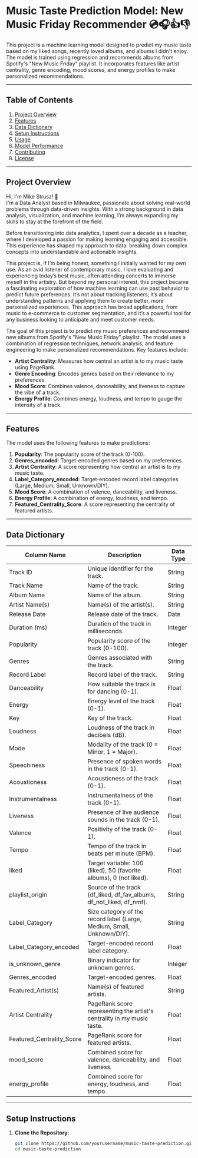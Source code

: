 # Music Taste Prediction Model: New Music Friday Recommender 💿🎧👍👎

This project is a machine learning model designed to predict my music taste based on my liked songs, recently loved albums, and albums I didn't enjoy. The model is trained using regression and recommends albums from Spotify's "New Music Friday" playlist. It incorporates features like artist centrality, genre encoding, mood scores, and energy profiles to make personalized recommendations.

---

## Table of Contents
1. [Project Overview](#project-overview)
2. [Features](#features)
3. [Data Dictionary](#data-dictionary)
4. [Setup Instructions](#setup-instructions)
5. [Usage](#usage)
6. [Model Performance](#model-performance)
7. [Contributing](#contributing)
8. [License](#license)

---

## Project Overview

Hi, I'm Mike Strusz! 👋  
I'm a Data Analyst based in Milwaukee, passionate about solving real-world problems through data-driven insights. With a strong background in data analysis, visualization, and machine learning, I’m always expanding my skills to stay at the forefront of the field.

Before transitioning into data analytics, I spent over a decade as a teacher, where I developed a passion for making learning engaging and accessible. This experience has shaped my approach to data: breaking down complex concepts into understandable and actionable insights.

This project is, if I’m being honest, something I initially wanted for my own use. As an avid listener of contemporary music, I love evaluating and experiencing today’s best music, often attending concerts to immerse myself in the artistry. But beyond my personal interest, this project became a fascinating exploration of how machine learning can use past behavior to predict future preferences. It’s not about tracking listeners; it’s about understanding patterns and applying them to create better, more personalized experiences. This approach has broad applications, from music to e-commerce to customer segmentation, and it’s a powerful tool for any business looking to anticipate and meet customer needs.

The goal of this project is to predict my music preferences and recommend new albums from Spotify's "New Music Friday" playlist. The model uses a combination of regression techniques, network analysis, and feature engineering to make personalized recommendations. Key features include:

- **Artist Centrality**: Measures how central an artist is to my music taste using PageRank.
- **Genre Encoding**: Encodes genres based on their relevance to my preferences.
- **Mood Score**: Combines valence, danceability, and liveness to capture the vibe of a track.
- **Energy Profile**: Combines energy, loudness, and tempo to gauge the intensity of a track.

---

## Features

The model uses the following features to make predictions:

1. **Popularity**: The popularity score of the track (0-100).
2. **Genres_encoded**: Target-encoded genres based on my preferences.
3. **Artist Centrality**: A score representing how central an artist is to my music taste.
4. **Label_Category_encoded**: Target-encoded record label categories (Large, Medium, Small, Unknown/DIY).
5. **Mood Score**: A combination of valence, danceability, and liveness.
6. **Energy Profile**: A combination of energy, loudness, and tempo.
7. **Featured_Centrality_Score**: A score representing the centrality of featured artists.

---

## Data Dictionary

| Column Name                | Description                                                                 | Data Type  |
|----------------------------|-----------------------------------------------------------------------------|------------|
| Track ID                   | Unique identifier for the track.                                            | String     |
| Track Name                 | Name of the track.                                                          | String     |
| Album Name                 | Name of the album.                                                          | String     |
| Artist Name(s)             | Name(s) of the artist(s).                                                   | String     |
| Release Date               | Release date of the track.                                                  | Date       |
| Duration (ms)              | Duration of the track in milliseconds.                                      | Integer    |
| Popularity                 | Popularity score of the track (0-100).                                      | Integer    |
| Genres                     | Genres associated with the track.                                           | String     |
| Record Label               | Record label of the track.                                                  | String     |
| Danceability               | How suitable the track is for dancing (0-1).                                | Float      |
| Energy                     | Energy level of the track (0-1).                                            | Float      |
| Key                        | Key of the track.                                                           | Float      |
| Loudness                   | Loudness of the track in decibels (dB).                                     | Float      |
| Mode                       | Modality of the track (0 = Minor, 1 = Major).                               | Float      |
| Speechiness                | Presence of spoken words in the track (0-1).                                | Float      |
| Acousticness               | Acousticness of the track (0-1).                                            | Float      |
| Instrumentalness           | Instrumentalness of the track (0-1).                                        | Float      |
| Liveness                   | Presence of live audience sounds in the track (0-1).                        | Float      |
| Valence                    | Positivity of the track (0-1).                                              | Float      |
| Tempo                      | Tempo of the track in beats per minute (BPM).                               | Float      |
| liked                      | Target variable: 100 (liked), 50 (favorite albums), 0 (not liked).          | Float      |
| playlist_origin            | Source of the track (df_liked, df_fav_albums, df_not_liked, df_nmf).        | String     |
| Label_Category             | Size category of the record label (Large, Medium, Small, Unknown/DIY).      | String     |
| Label_Category_encoded     | Target-encoded record label category.                                       | Float      |
| is_unknown_genre           | Binary indicator for unknown genres.                                        | Integer    |
| Genres_encoded             | Target-encoded genres.                                                      | Float      |
| Featured_Artist(s)         | Name(s) of featured artists.                                                | String     |
| Artist Centrality          | PageRank score representing the artist's centrality in my music taste.      | Float      |
| Featured_Centrality_Score  | PageRank score for featured artists.                                        | Float      |
| mood_score                 | Combined score for valence, danceability, and liveness.                     | Float      |
| energy_profile             | Combined score for energy, loudness, and tempo.                             | Float      |

---

## Setup Instructions

1. **Clone the Repository**:
   ```bash
   git clone https://github.com/yourusername/music-taste-prediction.git
   cd music-taste-prediction